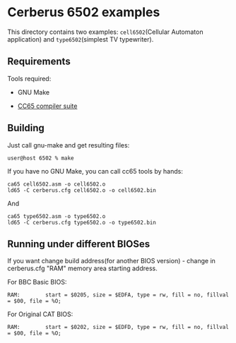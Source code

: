 # Cerberus 6502 examples

This directory contains two examples: `cell6502`(Cellular Automaton application) and `type6502`(simplest TV typewriter).

## Requirements

Tools required:

 * GNU Make

 * [CC65 compiler suite](https://cc65.github.io)

## Building

Just call gnu-make and get resulting files: 

```
user@host 6502 % make
```

If you have no GNU Make, you can call cc65 tools by hands:

```
ca65 cell6502.asm -o cell6502.o
ld65 -C cerberus.cfg cell6502.o -o cell6502.bin
```

And 

```
ca65 type6502.asm -o type6502.o
ld65 -C cerberus.cfg type6502.o -o type6502.bin
```

## Running under different BIOSes

If you want change build address(for another BIOS version) - change in cerberus.cfg "RAM" memory area starting address.

For BBC Basic BIOS: 

```
RAM:        start = $0205, size = $EDFA, type = rw, fill = no, fillval = $00, file = %O;
```

For Original CAT BIOS:
```
RAM:        start = $0202, size = $EDFD, type = rw, fill = no, fillval = $00, file = %O;
```
